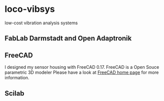 # loco-vibsys
low-cost vibration analysis systems

## FabLab Darmstadt and Open Adaptronik

## FreeCAD
I designed my sensor housing with FreeCAD 0.17. FreeCAD is a Open Souce parametric 3D
modeler 
Please have a look at 
[FreeCAD home page](https://www.freecadweb.org/ "FreeCAD home page")  for more information.

## Scilab

